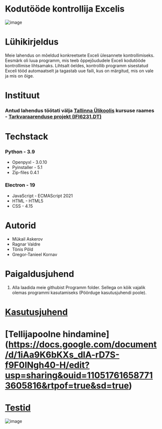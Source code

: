 # Kodutööde kontrollija Excelis

![image](https://user-images.githubusercontent.com/90192553/173900491-166db1a4-7449-4d99-98d3-f959360063ca.png)

# Lühikirjeldus
Meie lahendus on mõeldud konkreetsete Exceli ülesannete kontrollimiseks. Eesmärk oli luua programm, mis teeb õppejõududele Exceli kodutööde kontrollimise lihtsamaks. Lihtsalt öeldes, kontrollib programm sisestatud Exceli tööd automaatselt ja tagastab uue faili, kus on märgitud, mis on vale ja mis on õige.

# Instituut
### Antud lahendus töötati välja [Tallinna Ülikoolis](https://www.tlu.ee/) kursuse raames - [Tarkvaraarenduse projekt (IFI6231.DT)]( https://ois2.tlu.ee/tluois/aine/IFI6231.DT)
# Techstack

### Python - 3.9  
* Openpyxl - 3.0.10 
* Pyinstaller -  5.1
* Zip-files 0.4.1  

### Electron - 19
* JavaScript - ECMAScript 2021
* HTML - HTML5
* CSS - 4.15

# Autorid  
* Mükail Askerov
* Ragnar Valdre
* Tõnis Põld
* Gregor-Tanieel Kornav

# Paigaldusjuhend
 1) Alla laadida meie githubist Programm folder. Sellega on kõik vajalik olemas programmi kasutamiseks (Pöörduge kasutusjuhendi poole).

 # [Kasutusjuhend](https://docs.google.com/document/d/1bYOjbNqanSfSt7IUlWjoW5dA7j0MfoB2/edit?usp=sharing&ouid=110503012990584289652&rtpof=true&sd=true)
 
 # [Tellijapoolne hindamine] (https://docs.google.com/document/d/1iAa9K6bKXs_dlA-rD7S-f9F0INgh40-H/edit?usp=sharing&ouid=110517616587713605816&rtpof=true&sd=true)
 
 # [Testid](https://docs.google.com/document/d/1pFNqG9TLpT1YzeC5V1awnxfWN56ZR4OcLS5reTIeQHg/)
 ![image](https://user-images.githubusercontent.com/90237364/174277458-b636a0d7-9c3d-4f67-a167-8b8648346b23.png)
